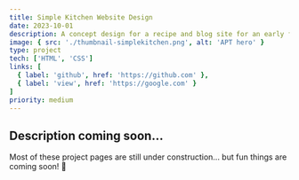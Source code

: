 ```yaml
---
title: Simple Kitchen Website Design
date: 2023-10-01
description: A concept design for a recipe and blog site for an early freelance client.
image: { src: './thumbnail-simplekitchen.png', alt: 'APT hero' }
type: project
tech: ['HTML', 'CSS']
links: [
  { label: 'github', href: 'https://github.com' },
  { label: 'view', href: 'https://google.com' }
]
priority: medium
---
```


## Description coming soon...

Most of these project pages are still under construction... but fun things are coming soon! 👀